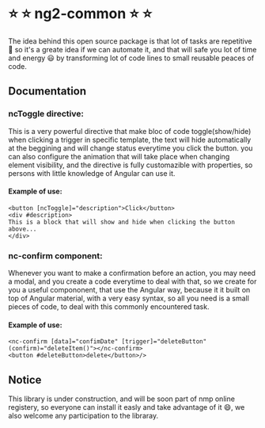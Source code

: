 # :star: :star: ng2-common :star: :star:
 
The idea behind this open source package is that lot of tasks are repetitive :triumph: so it's a greate idea if we can automate it,
and that will safe you lot of time and energy :smiley: by transforming lot of code lines to small reusable peaces of code.


## Documentation

### ncToggle directive:
This is a very powerful directive that make bloc of code toggle(show/hide) when clicking a trigger in specific template, 
the text will hide automatically at the beggining and will change status everytime you click the button.
you can also configure the animation that will take place when changing element visibility, and the directive is fully customazible with properties,
so persons with little knowledge of Angular can use it. 

#### Example of use: 
``` 
<button [ncToggle]="description">Click</button>
<div #description>
This is a block that will show and hide when clicking the button above...
</div> 
```

### nc-confirm component:
Whenever you want to make a confirmation before an action, you may need a modal, and you create
a code everytime to deal with that, so we create for you a useful compononent, that use the Angular way, 
because it it built on top of Angular material, with a very easy syntax, so all you need is a small pieces of code, 
to deal with this commonly encountered task.

#### Example of use: 
```
<nc-confirm [data]="confimDate" [trigger]="deleteButton" (confirm)="deleteItem()"></nc-confirm>
<button #deleteButton>delete</button>/> 
```


## Notice
This library is under construction, and will be soon part of nmp online registery, so everyone can install it easly 
and take advantage of it :smile:, we also welcome any participation to the libraray.
